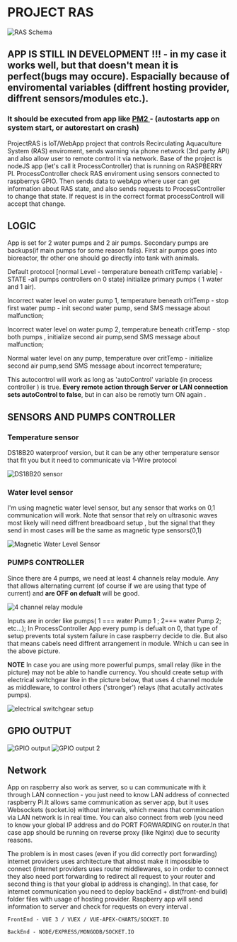 # PROJECT RAS

![RAS Schema](readMeImages/RASScheme.jpg?raw=true "RAS schema")

## APP IS STILL IN DEVELOPMENT !!! - in my case it works well, but that doesn't mean it is perfect(bugs may occure). Espacially because of enviromental variables (diffrent hosting provider, diffrent sensors/modules etc.). 

### It should be executed from app like  [ PM2 ](https://pm2.keymetrics.io/) -  (autostarts app on system start, or autorestart on crash)


ProjectRAS is IoT/WebApp project that  controls Recirculating Aquaculture System (RAS) enviroment, sends warning via phone network (3rd party API) and also allow user to remote control it via network. 
Base of the project is nodeJS app (let's call it ProcessController) that is running on RASPBERRY PI. 
ProcessController check RAS enviroment using sensors connected to raspberrys GPIO.
Then  sends data to webApp where user can get information about RAS state,  and also sends requests to ProcessController to change that state.
If request is in the correct format processControll will accept that change.

## LOGIC

App is set for 2 water pumps and 2 air pumps. Secondary pumps are backups(if main pumps for some reason fails). First air pumps goes into bioreactor, thr other one should go directly into tank with animals.

Default protocol [normal Level - temperature beneath critTemp variable] - STATE -all pumps controllers on 0 state) initialize primary pumps ( 1 water and  1 air). 

Incorrect water level on water pump 1, temperature beneath critTemp - stop first water pump - init second water pump, send SMS message about malfunction;

Incorrect water level on water pump 2, temperature beneath critTemp - stop both pumps , initialize second air pump,send SMS message about malfunction;

Normal water level on any pump, temperature over critTemp - initialize second air pump,send SMS message about incorrect temperature;

This autocontrol will work as long as 'autoControl' variable (in process controller ) is true.
**Every remote action through Server or LAN connection sets autoControl to false**, but in can also be remotly turn ON again .








## SENSORS AND PUMPS CONTROLLER

### Temperature sensor 
DS18B20 waterproof version, but it can be any other temperature sensor that fit you but it need to communicate via 1-Wire protocol

![DS18B20 sensor](readMeImages/DS18B20.png?raw=true "DS18B20 waterproof sensor")

 ### Water level sensor 
 I'm using magnetic water level sensor, but any sensor that works on 0,1 communication will work. Note that sensor that rely on ultrasonic waves most likely will need diffrent breadboard setup , but the signal that they send in most cases will be the same as magnetic type sensors(0,1)
 
 ![Magnetic Water Level Sensor](readMeImages/waterLevelSensor.jpg?raw=true "Magnetic Water Level Sensor")

### PUMPS CONTROLLER
Since there are 4 pumps, we need at least 4 channels relay module. Any that allows alternating current   (of course if we are using that type of current) and **are OFF on defualt** will be good. 

 ![4 channel relay module](readMeImages/relay.jpg?raw=true "4 channel relay module")

 Inputs are in order like pumps( 1 === water Pump 1 ; 2=== water Pump 2; etc...);
 In ProcessController App every pump is defualt on 0, that type of setup prevents total system failure in case raspberry decide to die. But also that means cabels need diffrent arrangement in module. Which u can see in the above picture.
 
 **NOTE**
 In case you are using more powerful pumps, small relay (like in the picture) may not be able to handle currency. You should create  setup with electrical switchgear like in the picture below, that uses 4 channel module as middleware, to control others ('stronger') relays (that acutally activates pumps).
 
  ![](readMeImages/Box.jpg?raw=true "electrical switchgear setup")
 

## GPIO OUTPUT
![GPIO output](readMeImages/Pi%20Gpio%20setup.png?raw=true "Gpio scheme")
![GPIO output 2](readMeImages/Pi%20Setup%202.jpg?raw=true "Gpio scheme picture")


## Network
App on raspberry also work as server, so u can communicate with it through LAN connection - you just need to know LAN address of connected raspberry Pi.It allows same communication as server app, but it uses Websockets (socket.io) without intervals, which means that commincation via LAN network is  in real time. You can also connect from web (you need to know your global IP address and do PORT FORWARDING on router.In that case app should be running on reverse proxy (like Nginx) due to security reasons.

The problem is in most cases (even if you did correctly  port forwarding)  internet providers uses architecture that almost make it impossible to connect (internet providers uses router middlewares, so in order to connect they also need port forwarding to redirect all request to your router and second thing is that your global ip address is changing). In that case, for internet communication you need to deploy backEnd + dist(front-end build) folder files with usage of hosting provider. Raspberry app will send information to server and check for requests on every interval .
 


```
FrontEnd - VUE 3 / VUEX / VUE-APEX-CHARTS/SOCKET.IO
```

```
BackEnd - NODE/EXPRESS/MONGODB/SOCKET.IO
```
